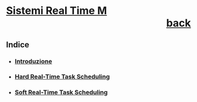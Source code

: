 # [Sistemi Real Time M](https://www.unibo.it/it/studiare/dottorati-master-specializzazioni-e-altra-formazione/insegnamenti?codiceMateria=72945&annoAccademico=2024&codiceCorso=5826&single=True&search=True)<div style="text-align: right">[back](../Appunti.md)</div>

## Indice

- ### [Introduzione](./1_Introduzione.md)

- ### [Hard Real-Time Task Scheduling](./2_Hard_Real-Time_Task_Scheduling.md)

- ### [Soft Real-Time Task Scheduling](./3_Soft_Real-Time_Task_Scheduling.md)